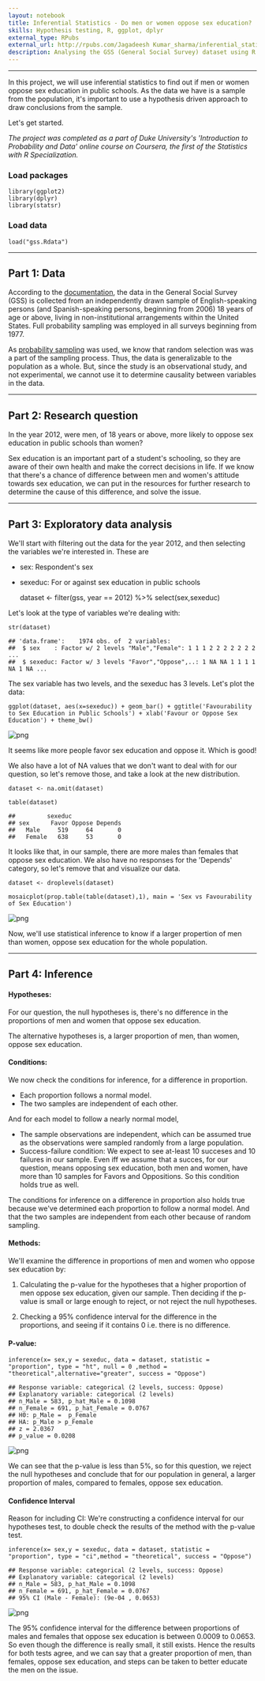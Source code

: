 ```yaml
---
layout: notebook
title: Inferential Statistics - Do men or women oppose sex education?
skills: Hypothesis testing, R, ggplot, dplyr
external_type: RPubs
external_url: http://rpubs.com/Jagadeesh Kumar_sharma/inferential_statistics
description: Analysing the GSS (General Social Survey) dataset using R to infer if, in the year 2012, were men, of 18 years or above in the United States, more likely to oppose sex education in public schools than women.
---
```

---

In this project, we will use inferential statistics to find out if men
or women oppose sex education in public schools. As the data we have is
a sample from the population, it's important to use a hypothesis driven
approach to draw conclusions from the sample.

Let's get started.

*The project was completed as a part of Duke University's 'Introduction
to Probability and Data' online course on Coursera, the first of the
Statistics with R Specialization.*

### Load packages

    library(ggplot2)
    library(dplyr)
    library(statsr)

### Load data

    load("gss.Rdata")

------------------------------------------------------------------------

Part 1: Data
------------

According to the
[documentation](http://gss.norc.org/documents/codebook/GSS_Codebook_intro.pdf),
the data in the General Social Survey (GSS) is collected from an
independently drawn sample of English-speaking persons (and
Spanish-speaking persons, beginning from 2006) 18 years of age or above,
living in non-institutional arrangements within the United States. Full
probability sampling was employed in all surveys beginning from 1977.

As [probability
sampling](http://www.socialresearchmethods.net/kb/sampprob.php) was
used, we know that random selection was was a part of the sampling
process. Thus, the data is generalizable to the population as a whole.
But, since the study is an observational study, and not experimental, we
cannot use it to determine causality between variables in the data.

------------------------------------------------------------------------

Part 2: Research question
-------------------------

In the year 2012, were men, of 18 years or above, more likely to oppose
sex education in public schools than women?

Sex education is an important part of a student's schooling, so they are
aware of their own health and make the correct decisions in life. If we
know that there's a chance of difference between men and women's
attitude towards sex education, we can put in the resources for further
research to determine the cause of this difference, and solve the issue.

------------------------------------------------------------------------

Part 3: Exploratory data analysis
---------------------------------

We'll start with filtering out the data for the year 2012, and then
selecting the variables we're interested in. These are

-   sex: Respondent's sex
-   sexeduc: For or against sex education in public schools


      dataset <- filter(gss, year == 2012) %>%
      select(sex,sexeduc)

Let's look at the type of variables we're dealing with:

    str(dataset)

    ## 'data.frame':    1974 obs. of  2 variables:
    ##  $ sex    : Factor w/ 2 levels "Male","Female": 1 1 1 2 2 2 2 2 2 2 ...
    ##  $ sexeduc: Factor w/ 3 levels "Favor","Oppose",..: 1 NA NA 1 1 1 1 NA 1 NA ...

The sex variable has two levels, and the sexeduc has 3 levels. Let's
plot the data:

    ggplot(dataset, aes(x=sexeduc)) + geom_bar() + ggtitle('Favourability to Sex Education in Public Schools') + xlab('Favour or Oppose Sex Education') + theme_bw()

![png](/public/project-images/gss_inf/unnamed-chunk-3-1.png)

It seems like more people favor sex education and oppose it. Which is
good!

We also have a lot of NA values that we don't want to deal with for our
question, so let's remove those, and take a look at the new
distribution.

    dataset <- na.omit(dataset)

    table(dataset)

    ##         sexeduc
    ## sex      Favor Oppose Depends
    ##   Male     519     64       0
    ##   Female   638     53       0

It looks like that, in our sample, there are more males than females
that oppose sex education. We also have no responses for the 'Depends'
category, so let's remove that and visualize our data.

    dataset <- droplevels(dataset)

    mosaicplot(prop.table(table(dataset),1), main = 'Sex vs Favourability of Sex Education')

![png](/public/project-images/gss_inf/unnamed-chunk-5-1.png)

Now, we'll use statistical inference to know if a larger propertion of
men than women, oppose sex education for the whole population.

------------------------------------------------------------------------

Part 4: Inference
-----------------

#### Hypotheses:

For our question, the null hypotheses is, there's no difference in the
proportions of men and women that oppose sex education.

The alternative hypotheses is, a larger proportion of men, than women,
oppose sex education.

#### Conditions:

We now check the conditions for inference, for a difference in
proportion.

-   Each proportion follows a normal model.
-   The two samples are independent of each other.

And for each model to follow a nearly normal model,

-   The sample observations are independent, which can be assumed true
    as the observations were sampled randomly from a large population.
-   Success-failure condition: We expect to see at-least 10 succeses and
    10 failures in our sample. Even iff we assume that a succes, for our
    question, means opposing sex education, both men and women, have
    more than 10 samples for Favors and Oppositions. So this condition
    holds true as well.

The conditions for inference on a difference in proportion also holds
true because we've determined each proportion to follow a normal model.
And that the two samples are independent from each other because of
random sampling.

#### Methods:

We'll examine the difference in proportions of men and women who oppose
sex education by:

1.  Calculating the p-value for the hypotheses that a higher proportion
    of men oppose sex education, given our sample. Then deciding if the
    p-value is small or large enough to reject, or not reject the
    null hypotheses.

2.  Checking a 95% confidence interval for the difference in the
    proportions, and seeing if it contains 0 i.e. there is
    no difference.

#### P-value:

    inference(x= sex,y = sexeduc, data = dataset, statistic = "proportion", type = "ht", null = 0 ,method = "theoretical",alternative="greater", success = "Oppose")

    ## Response variable: categorical (2 levels, success: Oppose)
    ## Explanatory variable: categorical (2 levels)
    ## n_Male = 583, p_hat_Male = 0.1098
    ## n_Female = 691, p_hat_Female = 0.0767
    ## H0: p_Male =  p_Female
    ## HA: p_Male > p_Female
    ## z = 2.0367
    ## p_value = 0.0208

![png](/public/project-images/gss_inf/unnamed-chunk-6-1.png)

We can see that the p-value is less than 5%, so for this question, we
reject the null hypotheses and conclude that for our population in
general, a larger proportion of males, compared to females, oppose sex
education.

#### Confidence Interval

Reason for including CI: We're constructing a confidence interval for
our hypotheses test, to double check the results of the method with the
p-value test.

    inference(x= sex,y = sexeduc, data = dataset, statistic = "proportion", type = "ci",method = "theoretical", success = "Oppose")

    ## Response variable: categorical (2 levels, success: Oppose)
    ## Explanatory variable: categorical (2 levels)
    ## n_Male = 583, p_hat_Male = 0.1098
    ## n_Female = 691, p_hat_Female = 0.0767
    ## 95% CI (Male - Female): (9e-04 , 0.0653)

![png](/public/project-images/gss_inf/unnamed-chunk-7-1.png)

The 95% confidence interval for the difference between proportions of
males and females that oppose sex education is between 0.0009 to 0.0653.
So even though the difference is really small, it still exists. Hence
the results for both tests agree, and we can say that a greater
proportion of men, than females, oppose sex education, and steps can be
taken to better educate the men on the issue.
